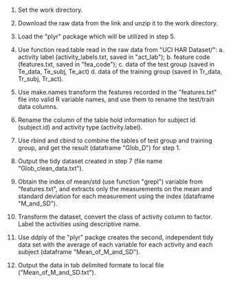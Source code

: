 1. Set the work directory. 

2. Download the raw data from the link and unzip it to the work directory.

3. Load the "plyr" package which will be utilized in step 5.

4. Use function read.table read in the raw data from "UCI HAR Dataset/": a. activity label (activity_labels.txt, saved in "act_lab"); b. feature code (features.txt, saved in "fea_code"); c. data of the test group (saved in Te_data, Te_subj, Te_act) d. data of the training group (saved in Tr_data, Tr_subj, Tr_act).

5. Use make.names transform the features recorded in the "features.txt" file into valid R variable names, and use them to rename the test/train data columns. 

6. Rename the column of the table hold information for subject id (subject.id) and activity type (activity.label).

7. Use rbind and cbind to combine the tables of test group and training group, and get the result (dataframe "Glob_D") for step 1.

8. Output the tidy dataset created in step 7 (file name "Glob_clean_data.txt").

9. Obtain the index of mean/std (use function "grepl") variable from "features.txt", and extracts only the measurements on the mean and standard deviation for each measurement using the index (dataframe "M_and_SD").

10. Transform the dataset, convert the class of activity column to factor. Label the activities using descriptive name.

11. Use ddply of the "plyr" packge creates the second, independent tidy data set with the average of each variable for each activity and each subject (dataframe "Mean_of_M_and_SD").

12. Output the data in tab delimited formate to local file ("Mean_of_M_and_SD.txt").